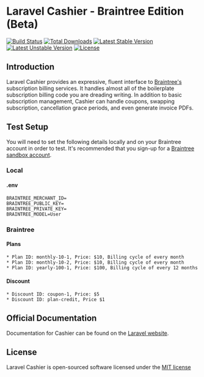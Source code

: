 # Laravel Cashier - Braintree Edition (Beta)

[![Build Status](https://travis-ci.org/laravel/cashier-braintree.svg)](https://travis-ci.org/laravel/cashier-braintree)
[![Total Downloads](https://poser.pugx.org/laravel/cashier-braintree/d/total.svg)](https://packagist.org/packages/laravel/cashier-braintree)
[![Latest Stable Version](https://poser.pugx.org/laravel/cashier-braintree/v/stable.svg)](https://packagist.org/packages/laravel/cashier-braintree)
[![Latest Unstable Version](https://poser.pugx.org/laravel/cashier-braintree/v/unstable.svg)](https://packagist.org/packages/laravel/cashier-braintree)
[![License](https://poser.pugx.org/laravel/cashier-braintree/license.svg)](https://packagist.org/packages/laravel/cashier-braintree)

## Introduction

Laravel Cashier provides an expressive, fluent interface to [Braintree's](https://www.braintreepayments.com/) subscription billing services. It handles almost all of the boilerplate subscription billing code you are dreading writing. In addition to basic subscription management, Cashier can handle coupons, swapping subscription, cancellation grace periods, and even generate invoice PDFs.

## Test Setup
You will need to set the following details locally and on your Braintree account in order to test. It's recommended that you sign-up for a [Braintree sandbox account](https://www.braintreepayments.com/sandbox).

### Local
#### .env
    BRAINTREE_MERCHANT_ID=
    BRAINTREE_PUBLIC_KEY=
    BRAINTREE_PRIVATE_KEY=
    BRAINTREE_MODEL=User

### Braintree
#### Plans
    * Plan ID: monthly-10-1, Price: $10, Billing cycle of every month
    * Plan ID: monthly-10-2, Price: $10, Billing cycle of every month
    * Plan ID: yearly-100-1, Price: $100, Billing cycle of every 12 months
#### Discount
    * Discount ID: coupon-1, Price: $5
    * Discount ID: plan-credit, Price $1


## Official Documentation

Documentation for Cashier can be found on the [Laravel website](http://laravel.com/docs/billing).

## License

Laravel Cashier is open-sourced software licensed under the [MIT license](http://opensource.org/licenses/MIT)

